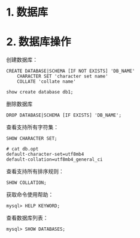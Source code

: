 # 1. 数据库

# 2. 数据库操作

创建数据库：
```
CREATE DATABASE|SCHEMA [IF NOT EXISTS] 'DB_NAME'
    CHARACTER SET 'character set name'
    COLLATE 'collate name'
```
```
show create database db1;
```

删除数据库
```
DROP DATABASE|SCHEMA [IF EXISTS] 'DB_NAME';
```

查看支持所有字符集：
```
SHOW CHARACTER SET;

# cat db.opt 
default-character-set=utf8mb4
default-collation=utf8mb4_general_ci
```

查看支持所有排序规则：
```
SHOW COLLATION;
```

获取命令使用帮助：
```
mysql> HELP KEYWORD;
```

查看数据库列表：
```
mysql> SHOW DATABASES;
```